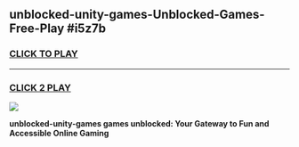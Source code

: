 
## unblocked-unity-games-Unblocked-Games-Free-Play #i5z7b
<h3>
<a href="https://us.freeplayer.one?title=unblocked-unity-games&ref=9M">CLICK TO PLAY</a></h3>
<hr>

<h3>
<a href="https://us.freeplayer.one?title=unblocked-unity-games&ref=9M">CLICK 2 PLAY</a>
  
</h3>

<a href="https://us.freeplayer.one?title=unblocked-unity-games&ref=9M"><img src="https://clearcache.store/games.png"></a>


**unblocked-unity-games games unblocked: Your Gateway to Fun and Accessible Online Gaming**
